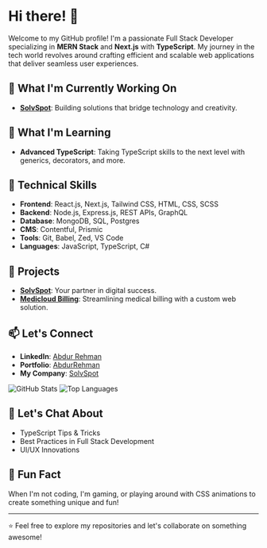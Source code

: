 # Hi there! 👋

Welcome to my GitHub profile! I'm a passionate Full Stack Developer specializing in **MERN Stack** and **Next.js** with **TypeScript**. My journey in the tech world revolves around crafting efficient and scalable web applications that deliver seamless user experiences.

## 🔭 What I'm Currently Working On

- **[SolvSpot](https://solvspot.com)**: Building solutions that bridge technology and creativity.


## 🌱 What I'm Learning

- **Advanced TypeScript**: Taking TypeScript skills to the next level with generics, decorators, and more.

## 💼 Technical Skills

- **Frontend**: React.js, Next.js, Tailwind CSS, HTML, CSS, SCSS
- **Backend**: Node.js, Express.js, REST APIs, GraphQL
- **Database**: MongoDB, SQL, Postgres
- **CMS**: Contentful, Prismic
- **Tools**: Git, Babel, Zed, VS Code
- **Languages**: JavaScript, TypeScript, C#

## 🚀 Projects
- **[SolvSpot](https://solvspot.com/)**: Your partner in digital success.
- **[Medicloud Billing](https://medicloudbilling.com/)**: Streamlining medical billing with a custom web solution.

## 📫 Let's Connect

- **LinkedIn**: [Abdur Rehman](https://www.linkedin.com/in/abdurrehman0206/)
- **Portfolio**: [AbdurRehman](https://abdurrehman.dev/)
- **My Company**: [SolvSpot](https://solvspot.com/)

![GitHub Stats](https://github-readme-stats.vercel.app/api?username=abdurrehman0206&show_icons=true&theme=radical)
![Top Languages](https://github-readme-stats.vercel.app/api/top-langs/?username=abdurrehman0206&layout=compact&theme=radical)

## 💬 Let's Chat About

- TypeScript Tips & Tricks
- Best Practices in Full Stack Development
- UI/UX Innovations

## 🎯 Fun Fact

When I'm not coding, I'm gaming, or playing around with CSS animations to create something unique and fun!

---

⭐️ Feel free to explore my repositories and let's collaborate on something awesome!
